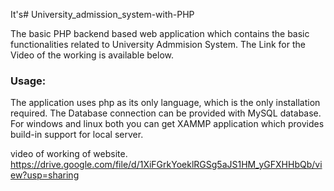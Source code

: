 It's# University_admission_system-with-PHP

The basic PHP backend based web application which contains the basic functionalities related to University Admmision System.
The Link for the Video of the working is available below.

### Usage:
The application uses php as its only language, which is the only installation required.
The Database connection can be provided with MySQL database.
For windows and linux both you can get XAMMP application which provides build-in support for local server. 


video of working of website.
https://drive.google.com/file/d/1XiFGrkYoeklRGSg5aJS1HM_yGFXHHbQb/view?usp=sharing
